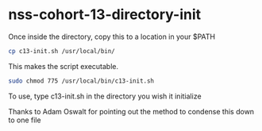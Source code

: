 # nss-cohort-13-directory-init

Once inside the directory, copy this to a location in your $PATH
```bash
cp c13-init.sh /usr/local/bin/
```

This makes the script executable.
``` bash
sudo chmod 775 /usr/local/bin/c13-init.sh 
```

To use, type c13-init.sh in the directory you wish it initialize

Thanks to Adam Oswalt for pointing out the method to condense this down to one file